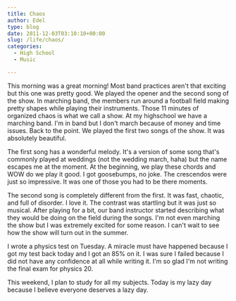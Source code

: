 ```yaml
---
title: Chaos
author: Edel
type: blog
date: 2011-12-03T03:10:10+00:00
slug: /life/chaos/
categories:
  - High School
  - Music

---
```

This morning was a great morning! Most band practices aren't that exciting but this one was pretty good. We played the opener and the second song of the show. In marching band, the members run around a football field making pretty shapes while playing their instruments. Those 11 minutes of organized chaos is what we call a show. At my highschool we have a marching band. I'm in band but I don't march because of money and time issues. Back to the point. We played the first two songs of the show. It was absolutely beautiful.

The first song has a wonderful melody. It's a version of some song that's commonly played at weddings (not the wedding march, haha) but the name escapes me at the moment. At the beginning, we play these chords and WOW do we play it good. I got goosebumps, no joke. The crescendos were just so impressive. It was one of those you had to be there moments.

The second song is completely different from the first. It was fast, chaotic, and full of disorder. I love it. The contrast was startling but it was just so musical. After playing for a bit, our band instructor started describing what they would be doing on the field during the songs. I'm not even marching the show but I was extremely excited for some reason. I can't wait to see how the show will turn out in the summer.

I wrote a physics test on Tuesday. A miracle must have happened because I got my test back today and I got an 85% on it. I was sure I failed because I did not have any confidence at all while writing it. I'm so glad I'm not writing the final exam for physics 20.

This weekend, I plan to study for all my subjects. Today is my lazy day because I believe everyone deserves a lazy day.


